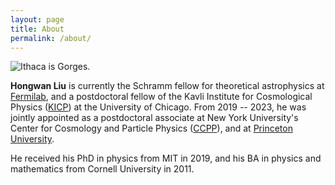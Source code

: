 ```yaml
---
layout: page
title: About
permalink: /about/
---
```


![Ithaca is Gorges.](/about/ithaca.jpg)


**Hongwan Liu** is currently the Schramm fellow for theoretical astrophysics at [Fermilab](https://theory.fnal.gov/), and a postdoctoral fellow of the Kavli Institute for Cosmological Physics ([KICP](https://kavlicosmo.uchicago.edu/)) at the University of Chicago. From 2019 -- 2023, he was jointly appointed as a postdoctoral associate at New York University's Center for Cosmology and Particle Physics ([CCPP](https://cosmo.nyu.edu)), and at [Princeton University](https://www.mariangelalisanti.com/).

He received his PhD in physics from MIT in 2019, and his BA in physics and mathematics from Cornell University in 2011. 

<!-- This is the base Jekyll theme. You can find out more info about customizing your Jekyll theme, as well as basic Jekyll usage documentation at [jekyllrb.com](https://jekyllrb.com/) -->

<!-- You can find the source code for Minima at GitHub:
[jekyll][jekyll-organization] /
[minima](https://github.com/jekyll/minima)

You can find the source code for Jekyll at GitHub:
[jekyll][jekyll-organization] /
[jekyll](https://github.com/jekyll/jekyll)


[jekyll-organization]: https://github.com/jekyll -->
